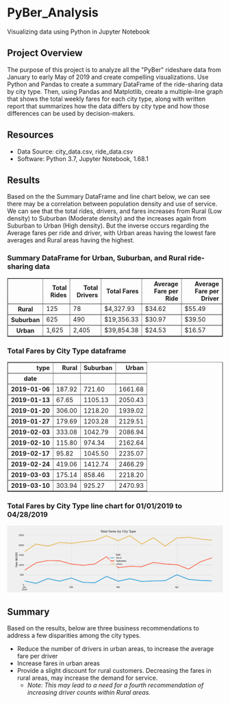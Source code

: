 # PyBer_Analysis
Visualizing data using Python in Jupyter Notebook

## Project Overview
The purpose of this project is to analyze all the "PyBer" rideshare data from January to early May of 2019 and create compelling visualizations. Use Python and Pandas to create a summary DataFrame of the ride-sharing data by city type. Then, using Pandas and Matplotlib, create a multiple-line graph that shows the total weekly fares for each city type, along with written report that summarizes how the data differs by city type and how those differences can be used by decision-makers.

## Resources
- Data Source: city_data.csv, ride_data.csv
- Software: Python 3.7, Jupyter Notebook, 1.68.1

## Results
Based on the the Summary DataFrame and line chart below, we can see there may be a correlation between population density and use of service. We can see that the total rides, drivers, and fares increases from Rural (Low density) to Suburban (Moderate density) and the increases again from Suburban to Urban (High density). But the inverse occurs regarding the Average fares per ride and driver, with Urban areas having the lowest fare averages and Rural areas having the highest.

### Summary DataFrame for Urban, Suburban, and Rural ride-sharing data
<div>
<table border="1" class="dataframe">
  <thead>
    <tr style="text-align: right;">
      <th></th>
      <th>Total Rides</th>
      <th>Total Drivers</th>
      <th>Total Fares</th>
      <th>Average Fare per Ride</th>
      <th>Average Fare per Driver</th>
    </tr>
  </thead>
  <tbody>
    <tr>
      <th>Rural</th>
      <td>125</td>
      <td>78</td>
      <td>$4,327.93</td>
      <td>$34.62</td>
      <td>$55.49</td>
    </tr>
    <tr>
      <th>Suburban</th>
      <td>625</td>
      <td>490</td>
      <td>$19,356.33</td>
      <td>$30.97</td>
      <td>$39.50</td>
    </tr>
    <tr>
      <th>Urban</th>
      <td>1,625</td>
      <td>2,405</td>
      <td>$39,854.38</td>
      <td>$24.53</td>
      <td>$16.57</td>
    </tr>
  </tbody>
</table>
</div>

### Total Fares by City Type dataframe
<div>
<table border="1" class="dataframe">
  <thead>
    <tr style="text-align: right;">
      <th>type</th>
      <th>Rural</th>
      <th>Suburban</th>
      <th>Urban</th>
    </tr>
    <tr>
      <th>date</th>
      <th></th>
      <th></th>
      <th></th>
    </tr>
  </thead>
  <tbody>
    <tr>
      <th>2019-01-06</th>
      <td>187.92</td>
      <td>721.60</td>
      <td>1661.68</td>
    </tr>
    <tr>
      <th>2019-01-13</th>
      <td>67.65</td>
      <td>1105.13</td>
      <td>2050.43</td>
    </tr>
    <tr>
      <th>2019-01-20</th>
      <td>306.00</td>
      <td>1218.20</td>
      <td>1939.02</td>
    </tr>
    <tr>
      <th>2019-01-27</th>
      <td>179.69</td>
      <td>1203.28</td>
      <td>2129.51</td>
    </tr>
    <tr>
      <th>2019-02-03</th>
      <td>333.08</td>
      <td>1042.79</td>
      <td>2086.94</td>
    </tr>
    <tr>
      <th>2019-02-10</th>
      <td>115.80</td>
      <td>974.34</td>
      <td>2162.64</td>
    </tr>
    <tr>
      <th>2019-02-17</th>
      <td>95.82</td>
      <td>1045.50</td>
      <td>2235.07</td>
    </tr>
    <tr>
      <th>2019-02-24</th>
      <td>419.06</td>
      <td>1412.74</td>
      <td>2466.29</td>
    </tr>
    <tr>
      <th>2019-03-03</th>
      <td>175.14</td>
      <td>858.46</td>
      <td>2218.20</td>
    </tr>
    <tr>
      <th>2019-03-10</th>
      <td>303.94</td>
      <td>925.27</td>
      <td>2470.93</td>
    </tr>
  </tbody>
</table>
</div>

### Total Fares by City Type line chart for 01/01/2019 to 04/28/2019
![image_name](analysis/Pyber_fare_summary.png)


## Summary
Based on the results, below are three business recommendations to address a few disparities among the city types.
- Reduce the number of drivers in urban areas, to increase the average fare per driver
- Increase fares in urban areas
- Provide a slight discount for rural customers. Decreasing the fares in rural areas, may increase the demand for service.
  - *Note: This may lead to a need for a fourth recommendation of increasing driver counts within Rural areas.*
